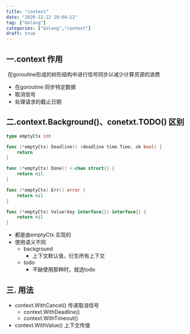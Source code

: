 ```yaml
---
title: "context"
date: "2020-12-22 18:04:12"
tag: ["Golang"]
categories: ["Golang","context"]
draft: true
---
```


## 一.context 作用 

​	在goroutine形成的树形结构中进行信号同步以减少计算资源的浪费

- 在goroutine 同步特定数据
- 取消信号
- 处理请求的截止日期

## 二.context.Background()、conetxt.TODO() 区别

```go
type emptyCtx int

func (*emptyCtx) Deadline() (deadline time.Time, ok bool) {
	return
}

func (*emptyCtx) Done() <-chan struct{} {
	return nil
}

func (*emptyCtx) Err() error {
	return nil
}

func (*emptyCtx) Value(key interface{}) interface{} {
	return nil
}
```

- 都是由emptyCtx 实现的
- 使用语义不同
  - background 
    - 上下文默认值，衍生所有上下文
  - todo
    - 不缺使用那种时，就选todo

## 三. 用法

- context.WithCancel() 传递取消信号	
  - context.WithDeadline()
  - context.WithTimeout()
- context.WithValue() 上下文传值